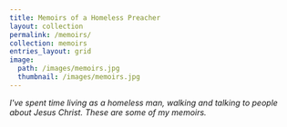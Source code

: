 ```yaml
---
title: Memoirs of a Homeless Preacher
layout: collection
permalink: /memoirs/
collection: memoirs
entries_layout: grid
image: 
  path: /images/memoirs.jpg
  thumbnail: /images/memoirs.jpg
---
```


*I've spent time living as a homeless man, walking and talking to people about Jesus Christ. These are some of my memoirs.*